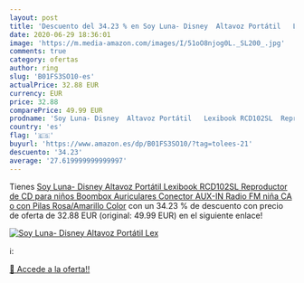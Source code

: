 ```yaml
---
layout: post
title: 'Descuento del 34.23 % en Soy Luna- Disney  Altavoz Portátil   Lex'
date: 2020-06-29 18:36:01
image: 'https://m.media-amazon.com/images/I/51oO8njog0L._SL200_.jpg'
comments: true
category: ofertas
author: ring
slug: 'B01FS3SO10-es'
actualPrice: 32.88 EUR
currency: EUR
price: 32.88
comparePrice: 49.99 EUR
prodname: 'Soy Luna- Disney  Altavoz Portátil   Lexibook RCD102SL  Reproductor de CD para niños  Boombox Auriculares  Conector AUX-IN  Radio FM  niña  CA o con Pilas  Rosa/Amarillo  Color'
country: 'es'
flag: '🇪🇸'
buyurl: 'https://www.amazon.es/dp/B01FS3SO10/?tag=tolees-21'
descuento: '34.23'
average: '27.619999999999997'
---
```


Tienes [Soy Luna- Disney  Altavoz Portátil   Lexibook RCD102SL  Reproductor de CD para niños  Boombox Auriculares  Conector AUX-IN  Radio FM  niña  CA o con Pilas  Rosa/Amarillo  Color](https://www.amazon.es/dp/B01FS3SO10/?tag=tolees-21) con un 34.23 % de descuento con precio de oferta de 32.88 EUR (original: 49.99 EUR) en el siguiente enlace!

[![Soy Luna- Disney  Altavoz Portátil   Lex](https://m.media-amazon.com/images/I/51oO8njog0L._SL200_.jpg)](https://www.amazon.es/dp/B01FS3SO10/?tag=tolees-21)

ℹ️:


[🛒 Accede a la oferta!!](https://www.amazon.es/dp/B01FS3SO10/?tag=tolees-21)
